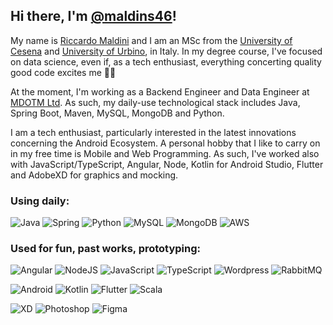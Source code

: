 <!---
maldins46/maldins46 is a ✨ special ✨ repository because its `README.md` (this file) appears on your GitHub profile.
You can click the Preview link to take a look at your changes.
--->

## Hi there, I'm [@maldins46](https://www.riccardomaldini.it)!

My name is [Riccardo Maldini](https://www.riccardomaldini.it) and I am an MSc from the [University of Cesena](https://corsi.unibo.it/magistrale/IngegneriaScienzeInformatiche) and [University of Urbino](https://informatica.uniurb.it/triennale), in Italy. In my degree course, I've focused on data science, even if, as a tech enthusiast, everything concerting quality good code excites me 👨‍💻

At the moment, I'm working as a Backend Engineer and Data Engineer at [MDOTM Ltd](https://www.mdotm.eu). As such, my daily-use technological stack includes Java, Spring Boot, Maven, MySQL, MongoDB and Python.

I am a tech enthusiast, particularly interested in the latest innovations concerning the Android Ecosystem. 
A personal hobby that I like to carry on in my free time is Mobile and Web Programming. As such, I've worked also with JavaScript/TypeScript, Angular, Node, Kotlin for Android Studio, Flutter and AdobeXD for graphics and mocking.


### Using daily:
![Java](https://img.shields.io/badge/Java-ED8B00?style=for-the-badge&logo=java&logoColor=white)
![Spring](https://img.shields.io/badge/Spring-6DB33F?style=for-the-badge&logo=spring&logoColor=white)
![Python](https://img.shields.io/badge/Python-3776AB?style=for-the-badge&logo=python&logoColor=white)
![MySQL](https://img.shields.io/badge/MySQL-00000F?style=for-the-badge&logo=mysql&logoColor=white)
![MongoDB](https://img.shields.io/badge/MongoDB-4EA94B?style=for-the-badge&logo=mongodb&logoColor=white)
![AWS](https://img.shields.io/badge/Amazon_AWS-FF9900?style=for-the-badge&logo=amazonaws&logoColor=white)

### Used for fun, past works, prototyping:
![Angular](https://img.shields.io/badge/Angular-DD0031?style=for-the-badge&logo=angular&logoColor=white)
![NodeJS](https://img.shields.io/badge/Node.js-43853D?style=for-the-badge&logo=node.js&logoColor=white)
![JavaScript](https://img.shields.io/badge/JavaScript-F7DF1E?style=for-the-badge&logo=javascript&logoColor=black)
![TypeScript](https://img.shields.io/badge/TypeScript-007ACC?style=for-the-badge&logo=typescript&logoColor=white)
![Wordpress](https://img.shields.io/badge/Wordpress-21759B?style=for-the-badge&logo=wordpress&logoColor=white)
![RabbitMQ](https://img.shields.io/badge/rabbitmq-%23FF6600.svg?&style=for-the-badge&logo=rabbitmq&logoColor=white)


![Android](https://img.shields.io/badge/Android-3DDC84?style=for-the-badge&logo=android&logoColor=white)
![Kotlin](https://img.shields.io/badge/Kotlin-0095D5?&style=for-the-badge&logo=kotlin&logoColor=white)
![Flutter](https://img.shields.io/badge/Flutter-02569B?style=for-the-badge&logo=flutter&logoColor=white)
![Scala](https://img.shields.io/badge/Scala-DC322F?style=for-the-badge&logo=scala&logoColor=white)

![XD](https://img.shields.io/badge/Adobe%20XD-470137?style=for-the-badge&logo=Adobe%20XD&logoColor=#FF61F6)
![Photoshop](https://img.shields.io/badge/Adobe%20Photoshop-31A8FF?style=for-the-badge&logo=Adobe%20Photoshop&logoColor=black)
![Figma](https://img.shields.io/badge/Figma-F24E1E?style=for-the-badge&logo=figma&logoColor=white)
